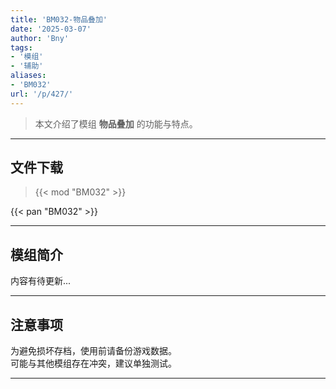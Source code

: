 ```yaml
---
title: 'BM032-物品叠加'
date: '2025-03-07'
author: 'Bny'
tags:
- '模组'
- '辅助'
aliases:
- 'BM032'
url: '/p/427/'
---
```


> 本文介绍了模组 **物品叠加** 的功能与特点。

---

## 文件下载  

> {{< mod "BM032" >}}  

{{< pan "BM032" >}}  

---

## 模组简介

>  
内容有待更新...  

---

## 注意事项

>  
为避免损坏存档，使用前请备份游戏数据。  
可能与其他模组存在冲突，建议单独测试。  

---

